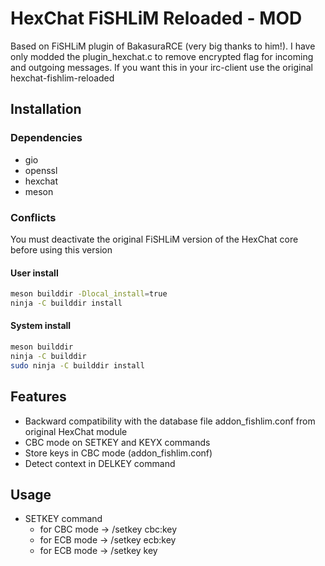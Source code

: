 HexChat FiSHLiM Reloaded - MOD
==============================

Based on FiSHLiM plugin of BakasuraRCE (very big thanks to him!). I have only modded the plugin_hexchat.c to remove encrypted flag for incoming and outgoing messages. If you want this in your irc-client use the original hexchat-fishlim-reloaded

Installation
------------

### Dependencies

- gio
- openssl
- hexchat
- meson

### Conflicts

You must deactivate the original FiSHLiM version of the HexChat core before using this version

#### User install

```sh
meson builddir -Dlocal_install=true
ninja -C builddir install
```

#### System install

```sh
meson builddir
ninja -C builddir
sudo ninja -C builddir install
```

Features
--------

- Backward compatibility with the database file addon_fishlim.conf from original HexChat module
- CBC mode on SETKEY and KEYX commands
- Store keys in CBC mode (addon_fishlim.conf)
- Detect context in DELKEY command

Usage
-----

- SETKEY command
  - for CBC mode -> /setkey cbc:key
  - for ECB mode -> /setkey ecb:key
  - for ECB mode -> /setkey key
